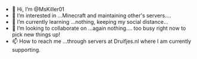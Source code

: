 - 👋 Hi, I’m @MsKiller01
- 👀 I’m interested in ...Minecraft and maintaining other's servers....
- 🌱 I’m currently learning ...nothing, keeping my social distance...
- 💞️ I’m looking to collaborate on ...again nothing.... too busy right now to pick new things up!
- 📫 How to reach me ...through servers at Druifjes.nl where I am currently supporting.

<!---
MsKiller01/MsKiller01 is a ✨ special ✨ repository because its `README.md` (this file) appears on your GitHub profile.
You can click the Preview link to take a look at your changes.
--->
